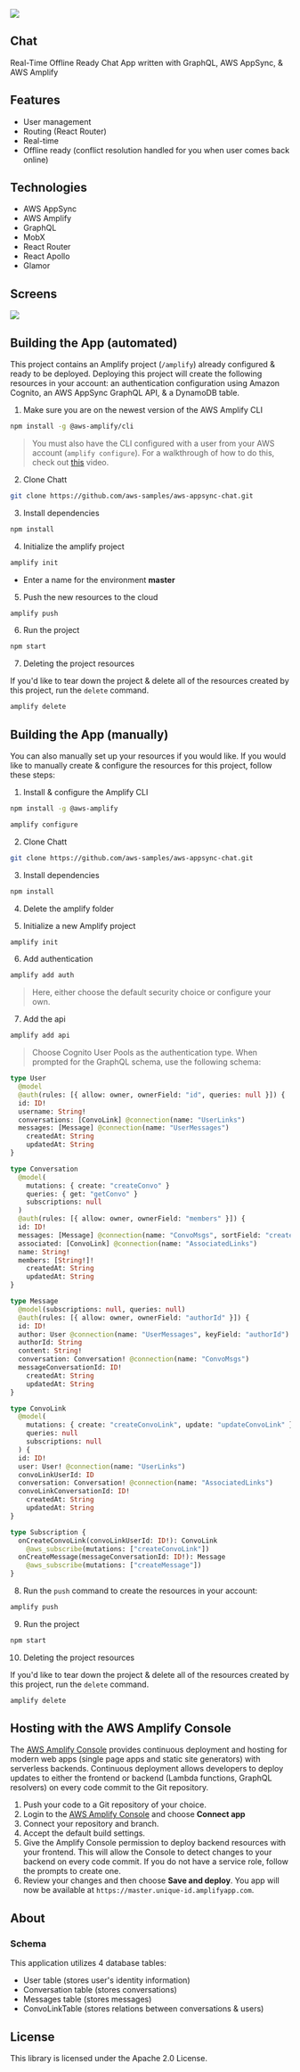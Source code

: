 ![](src/assets/hero1.jpg)

## Chat

Real-Time Offline Ready Chat App written with GraphQL, AWS AppSync, & AWS Amplify

## Features

- User management
- Routing (React Router)
- Real-time
- Offline ready (conflict resolution handled for you when user comes back online)

## Technologies

- AWS AppSync
- AWS Amplify
- GraphQL
- MobX
- React Router
- React Apollo
- Glamor

## Screens

![](src/assets/hero2.jpg)

## Building the App (automated)

This project contains an Amplify project (`/amplify`) already configured & ready to be deployed. Deploying this project will create the following resources in your account: an authentication configuration using Amazon Cognito, an AWS AppSync GraphQL API, & a DynamoDB table.

1. Make sure you are on the newest version of the AWS Amplify CLI

```sh
npm install -g @aws-amplify/cli
```

> You must also have the CLI configured with a user from your AWS account (`amplify configure`). For a walkthrough of how to do this, check out [this](https://www.youtube.com/watch?v=fWbM5DLh25U) video.

2. Clone Chatt

```sh
git clone https://github.com/aws-samples/aws-appsync-chat.git
```

3. Install dependencies

```sh
npm install
```

4. Initialize the amplify project

```sh
amplify init
```
- Enter a name for the environment __master__

5. Push the new resources to the cloud

```sh
amplify push
```

6. Run the project

```sh
npm start
```

7. Deleting the project resources

If you'd like to tear down the project & delete all of the resources created by this project, run the `delete` command.

```sh
amplify delete
```


## Building the App (manually)

You can also manually set up your resources if you would like. If you would like to manually create & configure the resources for this project, follow these steps:

1. Install & configure the Amplify CLI

```sh
npm install -g @aws-amplify

amplify configure
```

2. Clone Chatt

```sh
git clone https://github.com/aws-samples/aws-appsync-chat.git
```

3. Install dependencies

```sh
npm install
```

4. Delete the amplify folder

5. Initialize a new Amplify project

```sh
amplify init
```

6. Add authentication

```sh
amplify add auth
```

> Here, either choose the default security choice or configure your own.

7. Add the api

```sh
amplify add api
```

> Choose Cognito User Pools as the authentication type.
> When prompted for the GraphQL schema, use the following schema:

```graphql
type User 
  @model 
  @auth(rules: [{ allow: owner, ownerField: "id", queries: null }]) {
  id: ID!
  username: String!
  conversations: [ConvoLink] @connection(name: "UserLinks")
  messages: [Message] @connection(name: "UserMessages")
	createdAt: String
	updatedAt: String
}

type Conversation
  @model(
    mutations: { create: "createConvo" }
    queries: { get: "getConvo" }
    subscriptions: null
  )
  @auth(rules: [{ allow: owner, ownerField: "members" }]) {
  id: ID!
  messages: [Message] @connection(name: "ConvoMsgs", sortField: "createdAt")
  associated: [ConvoLink] @connection(name: "AssociatedLinks")
  name: String!
  members: [String!]!
	createdAt: String
	updatedAt: String
}

type Message 
  @model(subscriptions: null, queries: null) 
  @auth(rules: [{ allow: owner, ownerField: "authorId" }]) {
  id: ID!
  author: User @connection(name: "UserMessages", keyField: "authorId")
  authorId: String
  content: String!
  conversation: Conversation! @connection(name: "ConvoMsgs")
  messageConversationId: ID!
	createdAt: String
	updatedAt: String
}

type ConvoLink 
  @model(
    mutations: { create: "createConvoLink", update: "updateConvoLink" }
    queries: null
    subscriptions: null
  ) {
  id: ID!
  user: User! @connection(name: "UserLinks")
  convoLinkUserId: ID
  conversation: Conversation! @connection(name: "AssociatedLinks")
  convoLinkConversationId: ID!
	createdAt: String
	updatedAt: String
}

type Subscription {
  onCreateConvoLink(convoLinkUserId: ID!): ConvoLink
    @aws_subscribe(mutations: ["createConvoLink"])
  onCreateMessage(messageConversationId: ID!): Message
    @aws_subscribe(mutations: ["createMessage"])
}
```

8. Run the `push` command to create the resources in your account:

```sh
amplify push
```

9. Run the project

```sh
npm start
```

10. Deleting the project resources

If you'd like to tear down the project & delete all of the resources created by this project, run the `delete` command.

```sh
amplify delete
```

## Hosting with the AWS Amplify Console

The [AWS Amplify Console](https://console.amplify.aws) provides continuous deployment and hosting for modern web apps (single page apps and static site generators) with serverless backends. Continuous deployment allows developers to deploy updates to either the frontend or backend (Lambda functions, GraphQL resolvers) on every code commit to the Git repository.

1. Push your code to a Git repository of your choice.
1. Login to the [AWS Amplify Console](https://console.aws.amazon.com/amplify/home) and choose **Connect app**
1. Connect your repository and branch.
1. Accept the default build settings.
1. Give the Amplify Console permission to deploy backend resources with your frontend. This will allow the Console to detect changes to your backend on every code commit. If you do not have a service role, follow the prompts to create one.
1. Review your changes and then choose **Save and deploy**. You app will now be available at `https://master.unique-id.amplifyapp.com`.

## About

### Schema

This application utilizes 4 database tables:

- User table (stores user's identity information)
- Conversation table (stores conversations)
- Messages table (stores messages)
- ConvoLinkTable (stores relations between conversations & users)

## License

This library is licensed under the Apache 2.0 License. 
